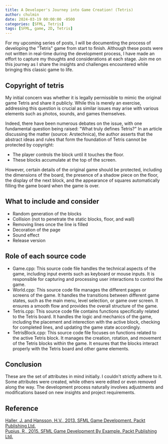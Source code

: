 ```yaml
---
title: A Developer's Journey into Game Creation! (Tetris)
author: chulmin
date: 2024-03-19 00:00:00 -0500
categories: [SFML, Tetris]
tags: [SFML, game, 2D, Tetris]
---
```


For my upcoming series of posts, I will be documenting the process of developing the "Tetris" game from start to finish. Although these posts were not written in real-time during the development process, I have made an effort to capture my thoughts and considerations at each stage. Join me on this journey as I share the insights and challenges encountered while bringing this classic game to life.


## Copyright of tetris
My initial concern was whether it is legally permissible to mimic the original game Tetris and share it publicly. While this is merely an exercise, addressing this question is crucial as similar issues may arise with various elements such as photos, sounds, and games themselves.


Indeed, there have been numerous debates on the issue, with one fundamental question being raised: "What truly defines Tetris?" In an article discussing the matter (source: Arstechnica), the author asserts that the abstract ideas and rules that form the foundation of Tetris cannot be protected by copyright:

- The player controls the block until it touches the floor. 
- These blocks accumulate at the top of the screen.

However, certain details of the original game should be protected, including the dimensions of the board, the presence of a shadow piece on the floor, the display of the next block, and the appearance of squares automatically filling the game board when the game is over.


## What to include and consider
- Random generation of the blocks
- Collision (not to penetrate the static blocks, floor, and wall)
- Removing lines once the line is filled
- Decoration of the page
- Sound effect
- Release version


## Role of each source code
- Game.cpp: This source code file handles the technical aspects of the game, including input events such as keyboard or mouse inputs. It is responsible for capturing and processing user interactions to control the game.
- World.cpp: This source code file manages the different pages or screens of the game. It handles the transitions between different game states, such as the main menu, level selection, or game over screen. It ensures a smooth flow and provides the overall structure of the game.
- Tetris.cpp: This source code file contains functions specifically related to the Tetris board. It handles the logic and mechanics of the game, including the placement and interection with the active block, checking for completed lines, and updating the game state accordingly.
- TetrisBlock.cpp: This source code file focuses on functions related to the active Tetris block. It manages the creation, rotation, and movement of the Tetris blocks within the game. It ensures that the blocks interact properly with the Tetris board and other game elements.

## Conclusion
These are the set of attributes in mind initially. I couldn't strictly adhere to it. Some attributes were created, while others were edited or even removed along the way. The development process naturally involves adjustments and modifications based on new insights and project requirements.


## Reference 
[Haller, J. and Hansson, H.V., 2013. SFML Game Development. Packt Publishing Ltd.](https://www.packtpub.com/product/sfml-game-development)<br>
[Pupius, R., 2015. SFML Game Development By Example. Packt Publishing Ltd.](https://www.packtpub.com/product/sfml-game-development-by-example)



